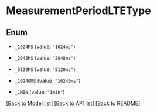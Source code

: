 # MeasurementPeriodLTEType

## Enum


* `_1024MS` (value: `"1024ms"`)

* `_2048MS` (value: `"2048ms"`)

* `_5120MS` (value: `"5120ms"`)

* `_10240MS` (value: `"10240ms"`)

* `_1MIN` (value: `"1min"`)


[[Back to Model list]](../README.md#documentation-for-models) [[Back to API list]](../README.md#documentation-for-api-endpoints) [[Back to README]](../README.md)



